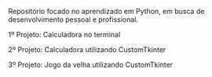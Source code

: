 Repositório focado no aprendizado em Python, em busca de desenvolvimento pessoal e profissional.

1º Projeto: Calculadora no terminal

2º Projeto: Calculadora utilizando CustomTkinter

3º Projeto: Jogo da velha utilizando CustomTkinter
